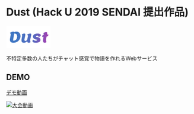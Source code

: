 # Dust (Hack U 2019 SENDAI 提出作品)
![LOGO](static/dust-logo.png)

不特定多数の人たちがチャット感覚で物語を作れるWebサービス<br>

## DEMO
[デモ動画](https://kosenjp-my.sharepoint.com/:v:/g/personal/16224_fukushima_kosen-ac_jp/EUyoy8siTqRElA5kybZL1v0BEybXsJ_7W9_5Y2E1M0VKGw?e=1BHRa8)

[![大会動画](https://img.youtube.com/vi/Ns7Jl_c2VcI&t=3353s/0.jpg)](https://www.youtube.com/watch?v=Ns7Jl_c2VcI&t=3353s)
